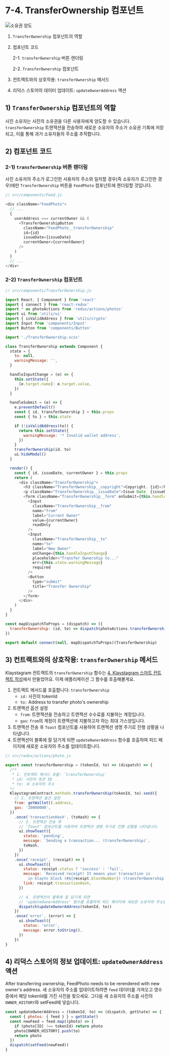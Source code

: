 # 7-4. TransferOwnership 컴포넌트 <a id="7-4-transferownership-component"></a>

![소유권 양도](../images/klaystagram-transferownership.png)

1. `TransferOwnership` 컴포넌트의 역할
2. 컴포넌트 코드

    2-1. `transferOwnership` 버튼 렌더링

    2-2. `TransferOwnership` 컴포넌트

3. 컨트랙트와의 상호작용: `transferOwnership` 메서드
4. 리덕스 스토어의 데이터 업데이트: `updateOwnerAddress` 액션

## 1\) `TransferOwnership` 컴포넌트의 역할 <a id="1-transferownership-component-s-role"></a>

사진 소유자는 사진의 소유권을 다른 사용자에게 양도할 수 있습니다. `transferOwnership` 트랜잭션을 전송하여 새로운 소유자의 주소가 소유권 기록에 저장되고, 이를 통해 과거 소유자들의 주소를 추적합니다.

## 2\) 컴포넌트 코드 <a id="2-component-code"></a>

### 2-1\) `transferOwnership` 버튼 렌더링 <a id="2-1-rendering-transferownership-button"></a>

사진 소유자의 주소가 로그인한 사용자의 주소와 일치할 경우\(즉 소유자가 로그인한 경우\)에만 `TransferOwnership` 버튼을 `FeedPhoto` 컴포넌트에 렌더링할 것입니다.

```javascript
// src/components/Feed.js

<div className="FeedPhoto">
  // ...
  {
    userAddress === currentOwner && (
      <TransferOwnershipButton
        className="FeedPhoto__transferOwnership"
        id={id}
        issueDate={issueDate}
        currentOwner={currentOwner}
      />
    )
  }
  // ...
</div>
```

### 2-2\) `TransferOwnership` 컴포넌트 <a id="2-2-transferownership-component"></a>

```javascript
// src/components/TransferOwnership.js

import React, { Component } from 'react'
import { connect } from 'react-redux'
import * as photoActions from 'redux/actions/photos'
import ui from 'utils/ui'
import { isValidAddress } from 'utils/crypto'
import Input from 'components/Input'
import Button from 'components/Button'

import './TransferOwnership.scss'

class TransferOwnership extends Component {
  state = {
    to: null,
    warningMessage: '',
  }

  handleInputChange = (e) => {
    this.setState({
      [e.target.name]: e.target.value,
    })
  }

  handleSubmit = (e) => {
    e.preventDefault()
    const { id, transferOwnership } = this.props
    const { to } = this.state

    if (!isValidAddress(to)) {
      return this.setState({
        warningMessage: '* Invalid wallet address',
      })
    }
    transferOwnership(id, to)
    ui.hideModal()
  }

  render() {
    const { id, issueDate, currentOwner } = this.props
    return (
      <div className="TransferOwnership">
        <h3 className="TransferOwnership__copyright">Copyright. {id}</h3>
        <p className="TransferOwnership__issueDate">Issue Date  {issueDate}</p>
        <form className="TransferOwnership__form" onSubmit={this.handleSubmit}>
          <Input
            className="TransferOwnership__from"
            name="from"
            label="Current Owner"
            value={currentOwner}
            readOnly
          />
          <Input
            className="TransferOwnership__to"
            name="to"
            label="New Owner"
            onChange={this.handleInputChange}
            placeholder="Transfer Ownership to..."
            err={this.state.warningMessage}
            required
          />
          <Button
            type="submit"
            title="Transfer Ownership"
          />
        </form>
      </div>
    )
  }
}

const mapDispatchToProps = (dispatch) => ({
  transferOwnership: (id, to) => dispatch(photoActions.transferOwnership(id, to)),
})

export default connect(null, mapDispatchToProps)(TransferOwnership)
```

## 3\) 컨트랙트와의 상호작용: `transferOwnership` 메서드 <a id="3-interact-with-contract-transferownership-method"></a>

Klaystagram 컨트랙트의 `transferOwnership` 함수는 [4. Klaystagram 스마트 컨트랙트 작성](../4.-write-klaystagram-smart-contract.md)에서 만들었어요. 이제 애플리케이션 그 함수를 호출해볼게요.

1. 컨트랙트 메서드를 호출합니다: `transferOwnership`
   * `id:` 사진의 tokenId
   * `to:` Address to transfer photo's ownership
2. 트랜잭션 옵션 설정
   * `from`: 트랜잭션을 전송하고 트랜잭션 수수료를 지불하는 계정입니다.
   * `gas`: `from`의 계정이 트랜잭션에 지불하고자 하는 최대 가스양입니다.
3. 트랜잭션 전송 후 `Toast` 컴포넌트를 사용하여 트랜잭션 생명 주기로 진행 상황을 나타냅니다.
4. 트랜잭션이 블록에 잘 담기게 되면 `updateOwnerAddress` 함수를 호출하여 피드 페이지에 새로운 소유자의 주소를 업데이트합니다.

```javascript
// src/redux/actions/photo.js

export const transferOwnership = (tokenId, to) => (dispatch) => {
  /** 
   * 1. 컨트랙트 메서드 호출: `transferOwnership`
   * id: 사진의 토큰 ID
   * to: 새 소유자의 주소
  */
  KlaystagramContract.methods.transferOwnership(tokenId, to).send({
    // 2. 트랜잭션 옵션 설정
    from: getWallet().address,
    gas: '20000000',
  })
    .once('transactionHash', (txHash) => {
      // 3. 트랜잭션 전송 후 
      // 'Toast' 컴포넌트를 사용하여 트랜잭션 생명 주기로 진행 상황을 나타냅니다.
      ui.showToast({
        status: 'pending',
        message: `Sending a transaction... (transferOwnership)`,
        txHash,
      })
    })
    .once('receipt', (receipt) => {
      ui.showToast({
        status: receipt.status ? 'success' : 'fail',
        message: `Received receipt! It means your transaction is
          in klaytn block (#${receipt.blockNumber}) (transferOwnership)`,
        link: receipt.transactionHash,
      })

      // 4. 트랜잭션이 블록에 잘 담기게 되면
      // 'updateOwnerAddress' 함수를 호출하여 피드 페이지에 새로운 소유자의 주소를 업데이트합니다.
      dispatch(updateOwnerAddress(tokenId, to))
    })
    .once('error', (error) => {
      ui.showToast({
        status: 'error',
        message: error.toString(),
      })
    })
}
```

## 4\) 리덕스 스토어의 정보 업데이트: `updateOwnerAddress` 액션 <a id="4-update-information-in-redux-store-updateowneraddress-action"></a>

After transferring ownership, FeedPhoto needs to be rerendered with new owner's address. 새 소유자의 주소를 업데이트하려면 `feed` 데이터를 가져오고 영수증에서 해당 tokenId를 가진 사진을 찾으세요. 그다음 새 소유자의 주소를 사진의 `OWNER_HISTORY`와 setFeed에 넣습니다.

```javascript
const updateOwnerAddress = (tokenId, to) => (dispatch, getState) => {
  const { photos: { feed } } = getState()
  const newFeed = feed.map((photo) => {
    if (photo[ID] !== tokenId) return photo
    photo[OWNER_HISTORY].push(to)
    return photo
  })
  dispatch(setFeed(newFeed))
}
```

